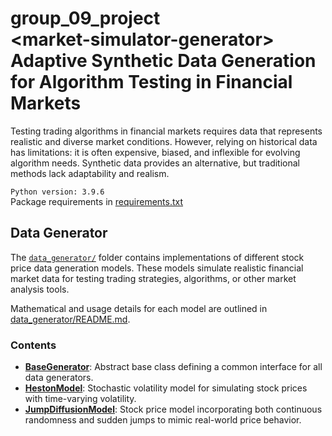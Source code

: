 # group_09_project <br> \<market-simulator-generator> <br> Adaptive Synthetic Data Generation for Algorithm Testing in Financial Markets

Testing trading algorithms in financial markets requires data that represents realistic and diverse market conditions. However, relying on historical data has limitations: it is often expensive, biased, and inflexible for evolving algorithm needs. Synthetic data provides an alternative, but traditional methods lack adaptability and realism.

```Python version: 3.9.6``` <br>
Package requirements in [requirements.txt](requirements.txt)

## Data Generator

The [`data_generator/`](data_generator/) folder contains implementations of different stock price data generation models. These models simulate realistic financial market data for testing trading strategies, algorithms, or other market analysis tools.

Mathematical and usage details for each model are outlined in [data_generator/README.md](`data_generator/README.md`).

### **Contents**
- [**BaseGenerator**](data_generator/BaseGenerator.py): Abstract base class defining a common interface for all data generators.
- [**HestonModel**](data_generator/HestonModel.py): Stochastic volatility model for simulating stock prices with time-varying volatility.
- [**JumpDiffusionModel**](data_generator/JumpDiffusionModel.py): Stock price model incorporating both continuous randomness and sudden jumps to mimic real-world price behavior.

